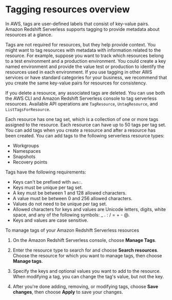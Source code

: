 # Tagging resources overview<a name="serverless-tagging-resources"></a>

In AWS, tags are user\-defined labels that consist of key\-value pairs\. Amazon Redshift Serverless supports tagging to provide metadata about resources at a glance\. 

Tags are not required for resources, but they help provide context\. You might want to tag resources with metadata with information related to the resource\. For example, suppose you want to track which resources belong to a test environment and a production environment\. You could create a key named environment and provide the value test or production to identify the resources used in each environment\. If you use tagging in other AWS services or have standard categories for your business, we recommend that you create the same key\-value pairs for resources for consistency\. 

 If you delete a resource, any associated tags are deleted\. You can use both the AWS CLI and Amazon Redshift Serverless console to tag serverless resources\. Available API operations are `TagResource`, `UntagResource`, and `ListTagsForResource`\. 

Each resource has one tag set, which is a collection of one or more tags assigned to the resource\. Each resource can have up to 50 tags per tag set\. You can add tags when you create a resource and after a resource has been created\. You can add tags to the following serverless resource types: 
+ Workgroups
+ Namespaces
+ Snapshots
+ Recovery points

Tags have the following requirements:
+ Keys can't be prefixed with `aws:`\.
+ Keys must be unique per tag set\.
+ A key must be between 1 and 128 allowed characters\.
+ A value must be between 0 and 256 allowed characters\.
+ Values do not need to be unique per tag set\.
+ Allowed characters for keys and values are Unicode letters, digits, white space, and any of the following symbols: \_ \. : / = \+ \- @\. 
+ Keys and values are case sensitive\.

To manage tags of your Amazon Redshift Serverless resources

1. On the Amazon Redshift Serverless console, choose **Manage Tags**\.

1. Enter the resource type to search for and choose **Search resources**\. Choose the resource for which you want to manage tags, then choose **Manage tags**\.

1. Specify the keys and optional values you want to add to the resource\. When modifying a tag, you can change the tag's value, but not the key\.

1. After you're done adding, removing, or modifying tags, choose **Save changes**, then choose **Apply** to save your changes\.